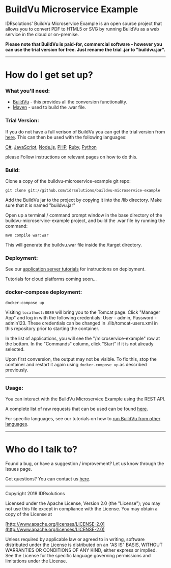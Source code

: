 # BuildVu Microservice Example #

IDRsolutions' BuildVu Microservice Example is an open source project that allows you to convert PDF to HTML5 or SVG by running BuildVu as a web service in the cloud or on-premise. 

**Please note that BuildVu is paid-for, commercial software - however you can use the trial version for free. Just rename the trial .jar to "buildvu.jar".**

-----

# How do I get set up? #

### What you'll need: ###

* [BuildVu](https://www.idrsolutions.com/buildvu/download/) - this provides all the conversion functionality.
* [Maven](https://maven.apache.org/download.cgi) - used to build the .war file.

### Trial Version: ###

If you do not have a full verison of BuildVu you can get the trial version from [here](https://www.idrsolutions.com/buildvu/trial-download/). This can then be used with the following languages:

[C#](https://github.com/idrsolutions/BuildVuCSharpClient), [JavaScript](https://github.com/idrsolutions/buildvu-js-client), [Node.js](https://github.com/idrsolutions/buildvu-nodejs-client), [PHP](https://github.com/idrsolutions/buildvu-php-client), [Ruby](https://github.com/idrsolutions/buildvu-ruby-client), [Python](https://github.com/idrsolutions/buildvu-python-client)

please Follow instructions on relevant pages on how to do this.

### Build: ###

Clone a copy of the buildvu-microservice-example git repo:

```
git clone git://github.com/idrsolutions/buildvu-microservice-example
```

Add the BuildVu jar to the project by copying it into the /lib directory. Make sure that it is named "buildvu.jar"

Open up a terminal / command prompt window in the base directory of the buildvu-microservice-example project, and build the .war file by running the command:
```
mvn compile war:war
```

This will generate the buildvu.war file inside the /target directory.

### Deployment: ###

See our [application server tutorials](https://support.idrsolutions.com/hc/en-us/sections/360000444652-Deploy-BuildVu-to-an-app-server) for instructions on deployment.

Tutorials for cloud platforms coming soon... 

### docker-compose deployment: ###

```
docker-compose up
```

Visiting `localhost:8080` will bring you to the Tomcat page. 
Click "Manager App" and log in with the following credentials: User - admin, Password - admin123.
These credentials can be changed in ./lib/tomcat-users.xml in this repository prior to starting the container.

In the list of applications, you will see the "/microservice-example" row at the bottom. In the "Commands" column, click "Start" if it is not already selected.

Upon first conversion, the output may not be visible. To fix this, stop the container and restart it again using `docker-compose up` as described previously.

-----

### Usage: ###

You can interact with the BuildVu Microservice Example using the REST API.

A complete list of raw requests that can be used can be found [here](/API.md).

For specific languages, see our tutorials on how to [run BuildVu from other languages](https://support.idrsolutions.com/hc/en-us/sections/360000451031-Run-BuildVu-from-other-languages).

-----

# Who do I talk to? #

Found a bug, or have a suggestion / improvement? Let us know through the Issues page.

Got questions? You can contact us [here](https://idrsolutions.zendesk.com/hc/en-us/requests/new).

-----

Copyright 2018 IDRsolutions

Licensed under the Apache License, Version 2.0 (the "License");
you may not use this file except in compliance with the License.
You may obtain a copy of the License at

[http://www.apache.org/licenses/LICENSE-2.0](http://www.apache.org/licenses/LICENSE-2.0)

Unless required by applicable law or agreed to in writing, software
distributed under the License is distributed on an "AS IS" BASIS,
WITHOUT WARRANTIES OR CONDITIONS OF ANY KIND, either express or implied.
See the License for the specific language governing permissions and
limitations under the License.
